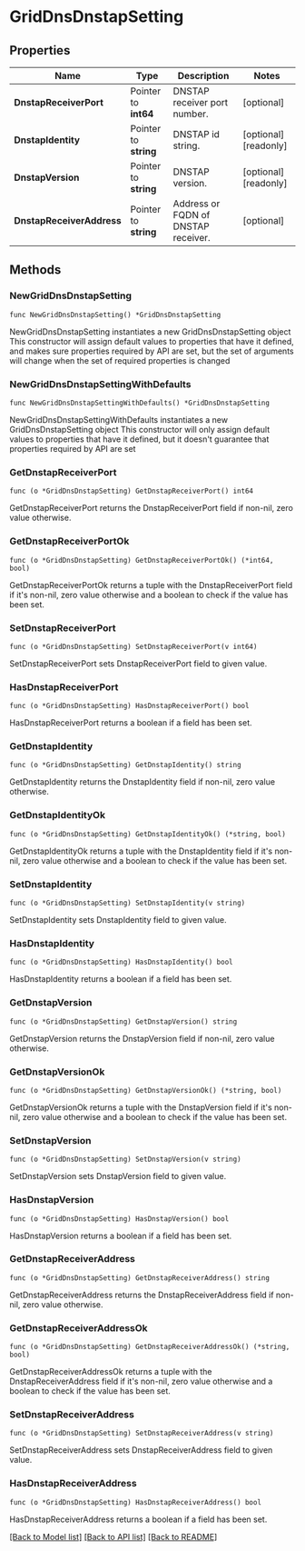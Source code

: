 # GridDnsDnstapSetting

## Properties

Name | Type | Description | Notes
------------ | ------------- | ------------- | -------------
**DnstapReceiverPort** | Pointer to **int64** | DNSTAP receiver port number. | [optional] 
**DnstapIdentity** | Pointer to **string** | DNSTAP id string. | [optional] [readonly] 
**DnstapVersion** | Pointer to **string** | DNSTAP version. | [optional] [readonly] 
**DnstapReceiverAddress** | Pointer to **string** | Address or FQDN of DNSTAP receiver. | [optional] 

## Methods

### NewGridDnsDnstapSetting

`func NewGridDnsDnstapSetting() *GridDnsDnstapSetting`

NewGridDnsDnstapSetting instantiates a new GridDnsDnstapSetting object
This constructor will assign default values to properties that have it defined,
and makes sure properties required by API are set, but the set of arguments
will change when the set of required properties is changed

### NewGridDnsDnstapSettingWithDefaults

`func NewGridDnsDnstapSettingWithDefaults() *GridDnsDnstapSetting`

NewGridDnsDnstapSettingWithDefaults instantiates a new GridDnsDnstapSetting object
This constructor will only assign default values to properties that have it defined,
but it doesn't guarantee that properties required by API are set

### GetDnstapReceiverPort

`func (o *GridDnsDnstapSetting) GetDnstapReceiverPort() int64`

GetDnstapReceiverPort returns the DnstapReceiverPort field if non-nil, zero value otherwise.

### GetDnstapReceiverPortOk

`func (o *GridDnsDnstapSetting) GetDnstapReceiverPortOk() (*int64, bool)`

GetDnstapReceiverPortOk returns a tuple with the DnstapReceiverPort field if it's non-nil, zero value otherwise
and a boolean to check if the value has been set.

### SetDnstapReceiverPort

`func (o *GridDnsDnstapSetting) SetDnstapReceiverPort(v int64)`

SetDnstapReceiverPort sets DnstapReceiverPort field to given value.

### HasDnstapReceiverPort

`func (o *GridDnsDnstapSetting) HasDnstapReceiverPort() bool`

HasDnstapReceiverPort returns a boolean if a field has been set.

### GetDnstapIdentity

`func (o *GridDnsDnstapSetting) GetDnstapIdentity() string`

GetDnstapIdentity returns the DnstapIdentity field if non-nil, zero value otherwise.

### GetDnstapIdentityOk

`func (o *GridDnsDnstapSetting) GetDnstapIdentityOk() (*string, bool)`

GetDnstapIdentityOk returns a tuple with the DnstapIdentity field if it's non-nil, zero value otherwise
and a boolean to check if the value has been set.

### SetDnstapIdentity

`func (o *GridDnsDnstapSetting) SetDnstapIdentity(v string)`

SetDnstapIdentity sets DnstapIdentity field to given value.

### HasDnstapIdentity

`func (o *GridDnsDnstapSetting) HasDnstapIdentity() bool`

HasDnstapIdentity returns a boolean if a field has been set.

### GetDnstapVersion

`func (o *GridDnsDnstapSetting) GetDnstapVersion() string`

GetDnstapVersion returns the DnstapVersion field if non-nil, zero value otherwise.

### GetDnstapVersionOk

`func (o *GridDnsDnstapSetting) GetDnstapVersionOk() (*string, bool)`

GetDnstapVersionOk returns a tuple with the DnstapVersion field if it's non-nil, zero value otherwise
and a boolean to check if the value has been set.

### SetDnstapVersion

`func (o *GridDnsDnstapSetting) SetDnstapVersion(v string)`

SetDnstapVersion sets DnstapVersion field to given value.

### HasDnstapVersion

`func (o *GridDnsDnstapSetting) HasDnstapVersion() bool`

HasDnstapVersion returns a boolean if a field has been set.

### GetDnstapReceiverAddress

`func (o *GridDnsDnstapSetting) GetDnstapReceiverAddress() string`

GetDnstapReceiverAddress returns the DnstapReceiverAddress field if non-nil, zero value otherwise.

### GetDnstapReceiverAddressOk

`func (o *GridDnsDnstapSetting) GetDnstapReceiverAddressOk() (*string, bool)`

GetDnstapReceiverAddressOk returns a tuple with the DnstapReceiverAddress field if it's non-nil, zero value otherwise
and a boolean to check if the value has been set.

### SetDnstapReceiverAddress

`func (o *GridDnsDnstapSetting) SetDnstapReceiverAddress(v string)`

SetDnstapReceiverAddress sets DnstapReceiverAddress field to given value.

### HasDnstapReceiverAddress

`func (o *GridDnsDnstapSetting) HasDnstapReceiverAddress() bool`

HasDnstapReceiverAddress returns a boolean if a field has been set.


[[Back to Model list]](../README.md#documentation-for-models) [[Back to API list]](../README.md#documentation-for-api-endpoints) [[Back to README]](../README.md)


